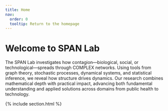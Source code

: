 ```yaml
---
title: Home
nav:
  order: 0
  tooltip: Return to the homepage
---
```


# Welcome to SPAN Lab

<!-- The SPAN Lab investigates how contagion processes unfold on COMPLEX networks, from the spread of infectious diseases to the diffusion of behaviours and ideas. A core focus is epidemic modelling that incorporates human behaviour, drawing on health psychology to capture risk perception, compliance, and decision-making, with particular attention to vulnerable settings such as care homes. In parallel, the Lab advances the mathematics of contagion beyond pairwise interactions—using higher-order networks to capture complex social and structural effects—and apply these frameworks to critical infrastructure networks, such as global shipping and power systems. By bridging rigorous mathematical theory with behavioural and applied insights, the Lab seeks to uncover universal principles of contagion while informing interventions that enhance public health and societal resilience. -->

<!-- The SPAN Lab explores how things spread through complex networks—from viruses to behaviours to technological systems. Working at the intersection of graph theory, stochastic processes, dynamical systems, and statistical inference, we uncover the intricate interplay between network structure and dynamics. We blend mathematical rigor with realism and apply these insights across scales—from fundamental results to applied research ranging from social to technological systems. -->

The SPAN Lab investigates how contagion—biological, social, or technological—spreads through COMPLEX networks. Using tools from graph theory, stochastic processes, dynamical systems, and statistical inference, we reveal how structure drives dynamics. Our research combines mathematical depth with practical impact, advancing both fundamental understanding and applied solutions across domains from public health to technology.

<!-- {%
  include button.html
  type="docs"
  link="https://greene-lab.gitbook.io/lab-website-template-docs"
%} -->
<!-- {%
  include button.html
  type="github"
  text="On GitHub"
  link="greenelab/lab-website-template"
%} -->

{% include section.html %}

<!-- Commenting out:

## Highlights

{% capture text %}

Lorem ipsum dolor sit amet, consectetur adipiscing elit, sed do eiusmod tempor incididunt ut labore et dolore magna aliqua.

{%
  include button.html
  link="publications"
  text="See our publications"
  icon="fa-solid fa-arrow-right"
  flip=true
  style="bare"
%}

{% endcapture %}

{%
  include feature.html
  image="images/photo.jpg"
  link="publications"
  title="Our Publications"
  text=text
%}

{% capture text %}

Lorem ipsum dolor sit amet, consectetur adipiscing elit, sed do eiusmod tempor incididunt ut labore et dolore magna aliqua.

{%
  include button.html
  link="projects"
  text="Browse our projects"
  icon="fa-solid fa-arrow-right"
  flip=true
  style="bare"
%}

{% endcapture %}

{%
  include feature.html
  image="images/photo.jpg"
  link="projects"
  title="Our Projects"
  flip=true
  style="bare"
  text=text
%}

{% capture text %}

Lorem ipsum dolor sit amet, consectetur adipiscing elit, sed do eiusmod tempor incididunt ut labore et dolore magna aliqua.

{%
  include button.html
  link="team"
  text="Meet our team"
  icon="fa-solid fa-arrow-right"
  flip=true
  style="bare"
%}

{% endcapture %}

{%
  include feature.html
  image="images/photo.jpg"
  link="team"
  title="Our Team"
  text=text
%} 

-->
